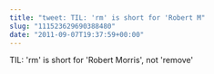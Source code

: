 ```yaml
---
title: "tweet: TIL: 'rm' is short for 'Robert M"
slug: "111523629690388480"
date: "2011-09-07T19:37:59+00:00"
---
```

TIL: 'rm' is short for 'Robert Morris', not 'remove'